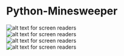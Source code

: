 # Python-Minesweeper

![alt text for screen readers](https://media.discordapp.net/attachments/503158543353118721/1117454889061208135/image.png "1")
<br>
![alt text for screen readers](https://media.discordapp.net/attachments/503158543353118721/1117455370948968619/python_5Vw3vTrJ8V.png "1")
<br>
![alt text for screen readers](https://media.discordapp.net/attachments/503158543353118721/1117455386065260634/python_tDZWEOnKWr.png "1")
<br>
![alt text for screen readers](https://media.discordapp.net/attachments/503158543353118721/1117455397343739934/python_CGVq1lKFaI.png "1")
<br>
